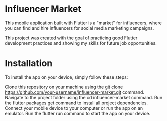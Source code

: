 # Influencer Market


This mobile application built with Flutter is a "market" for influencers, where you can find and hire influencers for social media marketing campaigns.

This project was created with the goal of practicing good Flutter development practices and showing my skills for future job opportunities.

# Installation
To install the app on your device, simply follow these steps:

Clone this repository on your machine using the git clone https://github.com/your-username/influencer-market.git command.
Navigate to the project folder using the cd influencer-market command.
Run the flutter packages get command to install all project dependencies.
Connect your mobile device to your computer or run the app on an emulator.
Run the flutter run command to start the app on your device.


